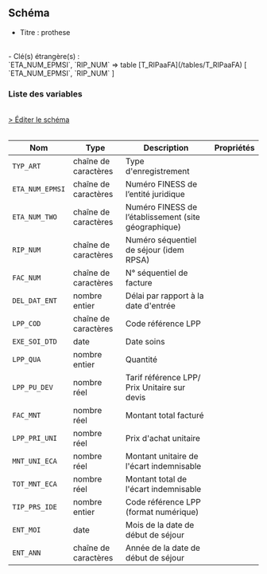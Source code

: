 ## Schéma

- Titre : prothese
<br />
- Clé(s) étrangère(s) : <br />
`ETA_NUM_EPMSI`, `RIP_NUM` => table [T_RIPaaFA](/tables/T_RIPaaFA) [ `ETA_NUM_EPMSI`, `RIP_NUM` ]<br />

### Liste des variables
<br />
<div>
    <a href="https://gitlab.com/healthdatahub/schema-snds/edit/master/schemas/PMSI%20RIP/T_RIPaaFP.json"  
    arget="_blank" rel="noopener noreferrer">> Éditer le schéma</a>
    <OutboundLink />
</div>
<br />

Nom|Type|Description|Propriétés
-|-|-|-
`TYP_ART`|chaîne de caractères|Type d&#x27;enregistrement||
`ETA_NUM_EPMSI`|chaîne de caractères|Numéro FINESS de l’entité juridique||
`ETA_NUM_TWO`|chaîne de caractères|Numéro FINESS de l’établissement (site géographique)||
`RIP_NUM`|chaîne de caractères|Numéro séquentiel de séjour (idem RPSA)||
`FAC_NUM`|chaîne de caractères|N° séquentiel de facture||
`DEL_DAT_ENT`|nombre entier|Délai par rapport à la date d&#x27;entrée||
`LPP_COD`|chaîne de caractères|Code référence LPP||
`EXE_SOI_DTD`|date|Date soins||
`LPP_QUA`|nombre entier|Quantité||
`LPP_PU_DEV`|nombre réel|Tarif référence LPP/ Prix Unitaire sur devis||
`FAC_MNT`|nombre réel|Montant total facturé||
`LPP_PRI_UNI`|nombre réel|Prix d&#x27;achat unitaire||
`MNT_UNI_ECA`|nombre réel|Montant unitaire de l&#x27;écart indemnisable||
`TOT_MNT_ECA`|nombre réel|Montant total de l&#x27;écart indemnisable||
`TIP_PRS_IDE`|nombre entier|Code référence LPP (format numérique)||
`ENT_MOI`|date|Mois de la date de début de séjour||
`ENT_ANN`|chaîne de caractères|Année de la date de début de séjour||

